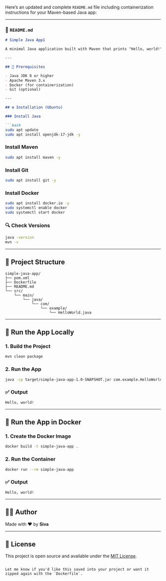 Here’s an updated and complete `README.md` file including containerization instructions for your Maven-based Java app:

---

### 📄 `README.md`

```markdown
# Simple Java App1

A minimal Java application built with Maven that prints "Hello, world!" to the console and can be run in a Docker container.

---

## 🧰 Prerequisites

- Java JDK 8 or higher
- Apache Maven 3.x
- Docker (for containerization)
- Git (optional)

---

## ⚙️ Installation (Ubuntu)

### Install Java

```bash
sudo apt update
sudo apt install openjdk-17-jdk -y
```

### Install Maven

```bash
sudo apt install maven -y
```

### Install Git

```bash
sudo apt install git -y
```


### Install Docker

```bash
sudo apt install docker.io -y
sudo systemctl enable docker
sudo systemctl start docker
```
### 🔍 Check Versions

```bash
java -version
mvn -v
```

---

## 📂 Project Structure

```
simple-java-app/
├── pom.xml
├── Dockerfile
├── README.md
└── src/
    └── main/
        └── java/
            └── com/
                └── example/
                    └── HelloWorld.java
```

---

## 🚀 Run the App Locally

### 1. Build the Project

```bash
mvn clean package
```

### 2. Run the App

```bash
java -cp target/simple-java-app-1.0-SNAPSHOT.jar com.example.HelloWorld
```

### ✅ Output

```
Hello, world!
```

---

## 🐳 Run the App in Docker

### 1. Create the Docker Image

```bash
docker build -t simple-java-app .
```

### 2. Run the Container

```bash
docker run --rm simple-java-app
```

### ✅ Output

```
Hello, world!
```

---

## 👨‍💻 Author

Made with ❤️ by **Siva**

---

## 📜 License

This project is open source and available under the [MIT License](LICENSE).
```

Let me know if you'd like this saved into your project or want it zipped again with the `Dockerfile`.
